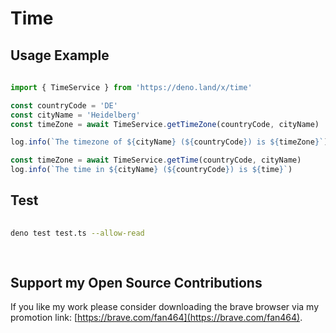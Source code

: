# Time

## Usage Example

```ts
  
import { TimeService } from 'https://deno.land/x/time'

const countryCode = 'DE'
const cityName = 'Heidelberg'
const timeZone = await TimeService.getTimeZone(countryCode, cityName)

log.info(`The timezone of ${cityName} (${countryCode}) is ${timeZone}`)

const timeZone = await TimeService.getTime(countryCode, cityName)
log.info(`The time in ${cityName} (${countryCode}) is ${time}`)


```

## Test

```sh 
   
deno test test.ts --allow-read
  
   
```

## Support my Open Source Contributions  

If you like my work please consider downloading the brave browser via my promotion link: [https://brave.com/fan464](https://brave.com/fan464).  

![![](https://brave.com/)](https://brave.com/wp-content/uploads/2019/01/logotype-full-color.svg)

